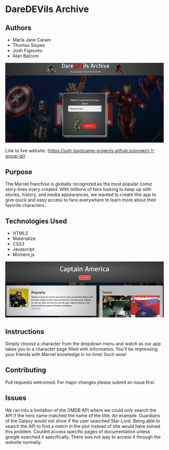 # DareDEVils Archive

## Authors
- Marla Jane Caram
- Thomas Siopes
- Josh Figeureo
- Alan Balcom

![DareDEVils Archive Image](src/images/rm1.png)

Link to live website: (https://unh-bootcamp-projects.github.io/project-1-group-d/)

## Purpose

The Marvel franchise is globally recognized as the most popular comic story-lines every created.  With millions of fans looking to keep up with stories, history, and media appearances, we wanted to create this app to give quick and easy access to fans everywhere to learn more about their favorite characters.

## Technologies Used
- HTML5
- Materialize
- CSS3
- Javascript
- Moment.js

![DareDEVils Archive Image](src/images/rm2.png)

## Instructions

Simply choose a character from the dropdown menu and watch as our app takes you to a character page filled with information.  You'll be impressing your friends with Marvel knowledge in no time!  Such wow!

## Contributing
Pull requests welcomed.  For major changes please submit an issue first.

## Issues
We ran into a limitation of the OMDB API where we could only search the API if the hero name matched the name of the title. An example: Guardians of the Galaxy would not show if the user searched Star-Lord. Being able to search the API to find a match in the plot instead of title would have solved this problem.
Couldnt access specific pages of documentation unless google searched it specifically.  There was not way to access it through the website normally.



